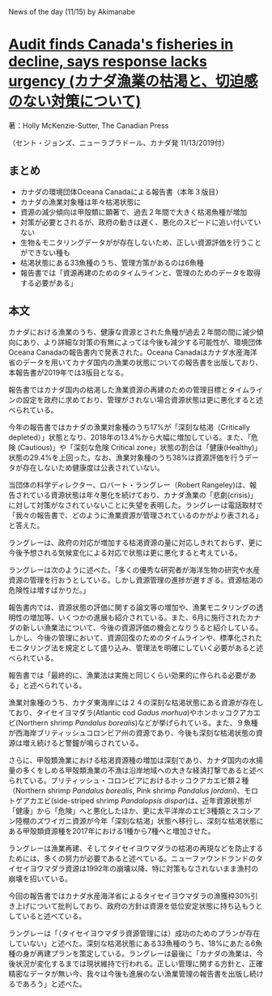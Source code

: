 News of the day (11/15) by Akimanabe

# [Audit finds Canada's fisheries in decline, says response lacks urgency (カナダ漁業の枯渇と、切迫感のない対策について)]( https://www.660citynews.com/2019/11/13/audit-finds-canadas-fisheries-in-decline-says-response-lacks-urgency/ )

著：Holly McKenzie-Sutter, The Canadian Press

（セント・ジョンズ、ニューラブラドール、カナダ発 11/13/2019付）

## まとめ

- カナダの環境団体Oceana Canadaによる報告書（本年３版目）
- カナダの漁業対象種は年々枯渇状態に
- 資源の減少傾向は甲殻類に顕著で、過去２年間で大きく枯渇魚種が増加
- 対策が必要とされるが、政府の動きは遅く、悪化のスピードに追い付いていない
- 生物＆モニタリングデータがが存在しないため、正しい資源評価を行うことができない種も
- 枯渇状態にある33魚種のうち、管理方策があるのは6魚種
- 報告書では「資源再建のためのタイムラインと、管理のためのデータを取得する必要がある」

## 本文

カナダにおける漁業のうち、健康な資源とされた魚種が過去２年間の間に減少傾向にあり、より詳細な対策の有無によっては今後も減少する可能性が、環境団体Oceana Canadaの報告書内で発表された。Oceana Canadaはカナダ水産海洋省のデータを用いてカナダ国内の漁業の状態についての報告書を出版しており、本報告書が2019年では3版目となる。

報告書ではカナダ国内の枯渇した漁業資源の再建のための管理目標とタイムラインの設定を政府に求めており、管理がされない場合資源状態は更に悪化すると述べられている。

今年の報告書ではカナダの漁業対象種のうち17%が「深刻な枯渇（Critically depleted）」状態となり、2018年の13.4%から大幅に増加している。また、「危険 (Cautious)」や「深刻な危険 Critical zone」状態の割合は「健康(Healthy)」状態の29.4%を上回った。なお、漁業対象種のうち38%は資源評価を行うデータが存在しないため健康度は公表されていない。

当団体の科学ディレクター、ロバート・ラングレー（Robert Rangeley)は、報告されている資源状態は年々悪化を続けており、カナダ漁業の「悲劇(crisis)」に対して対策がなされていないことに失望を表明した。ラングレーは電話取材で「我々の報告書で、どのように漁業資源が管理されているのかがより表される」と答えた。

ラングレーは、政府の対応が増加する枯渇資源の量に対応しきれておらず、更に今後予想される気候変化による対応で状態は更に悪化すると考えている。

ラングレーは次のように述べた。「多くの優秀な研究者が海洋生物の研究や水産資源の管理を行おうとしている。しかし資源管理の進捗が遅すぎる。資源枯渇の危険性は増すばかりだ。」

報告書内では、資源状態の評価に関する論文等の増加や、漁業モニタリングの透明性の増加等、いくつかの進展も紹介されている。また、6月に施行されたカナダの新しい漁業法について、今後の資源評価の機会となりうると紹介している。しかし、今後の管理において、資源回復のためのタイムラインや、標準化されたモニタリング法を規定として盛り込み、管理法を明確にしていく必要があると述べられている。

報告書では「最終的に、漁業法は実施と同じくらい効果的に作られる必要がある」と述べられている。

漁業対象種のうち、カナダ東海岸には２４の深刻な枯渇状態にある資源が存在しており、タイセイヨマダラ(Atlantic cod *Gadus morhua*)やホンホッコクアカエビ(Northern shrimp *Pandalus borealis*)などが挙げられている。また、９魚種が西海岸ブリティッシュコロンビア州の資源であり、今後も深刻な枯渇状態の資源は増え続けると警鐘が鳴らされている。

さらに、甲殻類漁業における枯渇資源種の増加は深刻であり、カナダ国内の水揚量の多くをしめる甲殻類漁業の不漁は沿岸地域への大きな経済打撃であると述べられている。ブリティッシュ・コロンビアにおけるホッコクアカエビ類２種（Northern shrimp *Pandalus borealis*, Pink shrimp *Pandalus jordani*)、モロトゲアカエビ(side-striped shrimp *Pandalopsis dispar*)は、近年資源状態が「健康」から「危険」へと悪化したほか、更に太平洋岸のエビ3種類とスコシアン陸棚のズワイガニ資源が今年「深刻な枯渇」状態へ移行し、深刻な枯渇状態にある甲殻類資源種を2017年における1種から7種へと増加させた。

ラングレーは漁業再建、そしてタイセイヨウマダラの枯渇の再現などを防止するためには、多くの努力が必要であると述べている。ニューファウンドランドのタイセイヨウマダラ資源は1992年の崩壊以降、特に対策もなされないまま漁村の崩壊を招いている。

今回の報告書ではカナダ水産海洋省によるタイセイヨウマダラの漁獲枠30%引き上げについて批判しており、政府の方針は資源を低位安定状態に持ち込もうとしていると述べている。

ラングレーは「（タイセイヨウマダラ資源管理には）成功のためのプランが存在していない」と述べた。深刻な枯渇状態にある33魚種のうち、18%にあたる6魚種の身が再建プランを策定している。ラングレーは最後に「カナダの漁業は、今後状況が変化するまでは現状維持で行われる。正しい管理に関する方針と、正確精密なデータが無い今、我々は今後も進展のない漁業管理の報告書を出版し続けるであろう」と述べた。